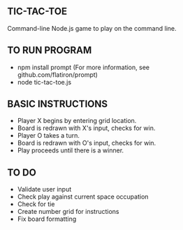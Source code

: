 TIC-TAC-TOE
---------------
Command-line Node.js game to play on the command line.


TO RUN PROGRAM
---------------
* npm install prompt (For more information, see github.com/flatiron/prompt)
* node tic-tac-toe.js


BASIC INSTRUCTIONS
---------------
* Player X begins by entering grid location.
* Board is redrawn with X's input, checks for win.
* Player O takes a turn.
* Board is redrawn with O's input, checks for win.
* Play proceeds until there is a winner.


TO DO
---------------
* Validate user input
* Check play against current space occupation
* Check for tie
* Create number grid for instructions
* Fix board formatting
